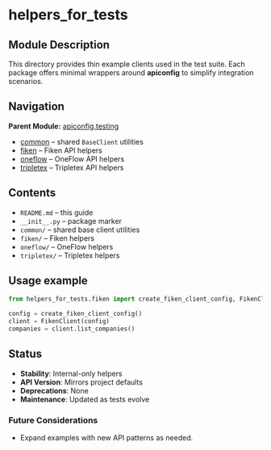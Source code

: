# helpers_for_tests

## Module Description
This directory provides thin example clients used in the test suite. Each package offers minimal wrappers around **apiconfig** to simplify integration scenarios.

## Navigation
**Parent Module:** [apiconfig.testing](../apiconfig/testing/README.md)
- [common](common/README.md) – shared `BaseClient` utilities
- [fiken](fiken/README.md) – Fiken API helpers
- [oneflow](oneflow/README.md) – OneFlow API helpers
- [tripletex](tripletex/README.md) – Tripletex API helpers

## Contents
- `README.md` – this guide
- `__init__.py` – package marker
- `common/` – shared base client utilities
- `fiken/` – Fiken helpers
- `oneflow/` – OneFlow helpers
- `tripletex/` – Tripletex helpers

## Usage example
```python
from helpers_for_tests.fiken import create_fiken_client_config, FikenClient

config = create_fiken_client_config()
client = FikenClient(config)
companies = client.list_companies()
```

## Status
- **Stability**: Internal-only helpers
- **API Version**: Mirrors project defaults
- **Deprecations**: None
- **Maintenance**: Updated as tests evolve

### Future Considerations
- Expand examples with new API patterns as needed.
